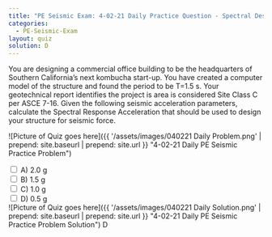 ```yaml
---
title: "PE Seismic Exam: 4-02-21 Daily Practice Question - Spectral Design Acceleration"
categories:
  - PE-Seismic-Exam
layout: quiz
solution: D
---
```

You are designing a commercial office building to be the headquarters of Southern California’s next kombucha start-up. You have created a computer model of the structure and found the period to be T=1.5 s. Your geotechnical report identifies the project is area is considered Site Class C per ASCE 7-16.  Given the following seismic acceleration parameters, calculate the Spectral Response Acceleration that should be used to design your structure for seismic force.

![Picture of Quiz goes here]({{ '/assets/images/040221 Daily Problem.png' | prepend: site.baseurl | prepend: site.url }} "4-02-21 Daily PE Seismic Practice Problem")
<!--more-->
<div>
  <input type="checkbox" name="answer" value="A">
  <label>A) 2.0 g</label><br>
  <input type="checkbox" name="answer" value="B">
  <label>B) 1.5 g</label><br>
  <input type="checkbox" name="answer" value="C">
  <label>C) 1.0 g</label><br>
  <input type="checkbox" name="answer" value="D">
  <label>D) 0.5 g</label><br>
</div>
<!--more-->
![Picture of Quiz goes here]({{ '/assets/images/040221 Daily Solution.png' | prepend: site.baseurl | prepend: site.url }} "4-02-21 Daily PE Seismic Practice Problem Solution")
<!--more-->
D